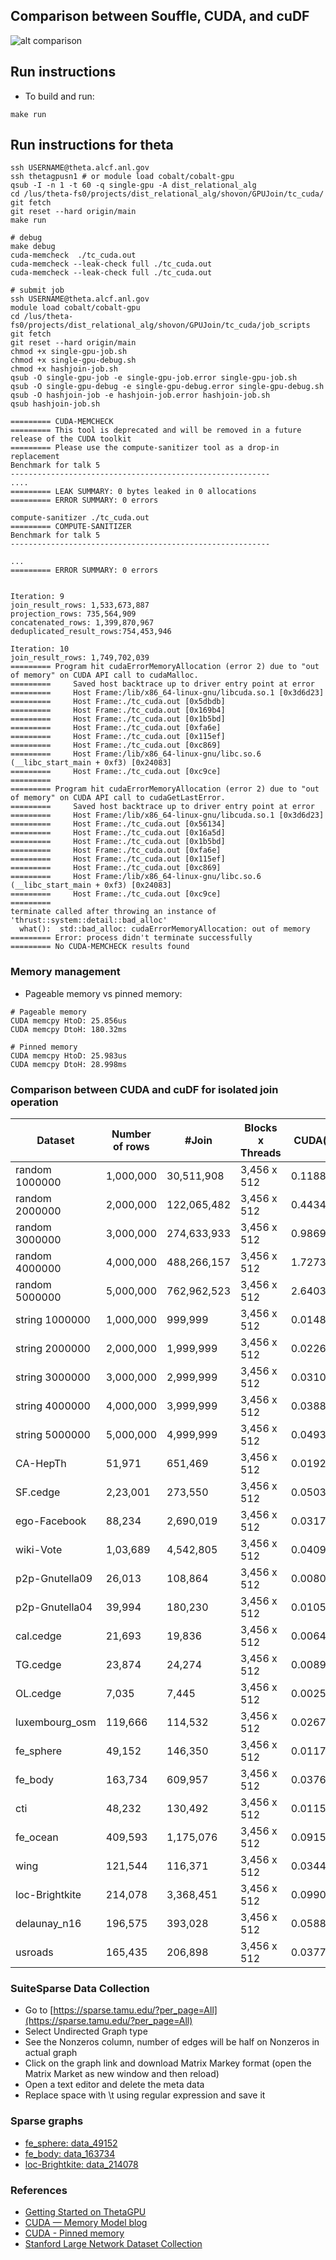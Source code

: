 ## Comparison between Souffle, CUDA, and cuDF

![alt comparison](screenshots/comparison.png)

## Run instructions
- To build and run:
```shell
make run
```

## Run instructions for theta
```shell
ssh USERNAME@theta.alcf.anl.gov
ssh thetagpusn1 # or module load cobalt/cobalt-gpu
qsub -I -n 1 -t 60 -q single-gpu -A dist_relational_alg
cd /lus/theta-fs0/projects/dist_relational_alg/shovon/GPUJoin/tc_cuda/
git fetch
git reset --hard origin/main
make run

# debug
make debug
cuda-memcheck  ./tc_cuda.out
cuda-memcheck --leak-check full ./tc_cuda.out
cuda-memcheck --leak-check full ./tc_cuda.out     

# submit job
ssh USERNAME@theta.alcf.anl.gov
module load cobalt/cobalt-gpu
cd /lus/theta-fs0/projects/dist_relational_alg/shovon/GPUJoin/tc_cuda/job_scripts
git fetch
git reset --hard origin/main
chmod +x single-gpu-job.sh
chmod +x single-gpu-debug.sh
chmod +x hashjoin-job.sh
qsub -O single-gpu-job -e single-gpu-job.error single-gpu-job.sh
qsub -O single-gpu-debug -e single-gpu-debug.error single-gpu-debug.sh
qsub -O hashjoin-job -e hashjoin-job.error hashjoin-job.sh
qsub hashjoin-job.sh

========= CUDA-MEMCHECK
========= This tool is deprecated and will be removed in a future release of the CUDA toolkit
========= Please use the compute-sanitizer tool as a drop-in replacement
Benchmark for talk 5
----------------------------------------------------------
....
========= LEAK SUMMARY: 0 bytes leaked in 0 allocations
========= ERROR SUMMARY: 0 errors

compute-sanitizer ./tc_cuda.out
========= COMPUTE-SANITIZER
Benchmark for talk 5
----------------------------------------------------------

...
========= ERROR SUMMARY: 0 errors


Iteration: 9
join_result_rows: 1,533,673,887
projection_rows: 735,564,909
concatenated_rows: 1,399,870,967
deduplicated_result_rows:754,453,946

Iteration: 10
join_result_rows: 1,749,702,039
========= Program hit cudaErrorMemoryAllocation (error 2) due to "out of memory" on CUDA API call to cudaMalloc.
=========     Saved host backtrace up to driver entry point at error
=========     Host Frame:/lib/x86_64-linux-gnu/libcuda.so.1 [0x3d6d23]
=========     Host Frame:./tc_cuda.out [0x5dbdb]
=========     Host Frame:./tc_cuda.out [0x169b4]
=========     Host Frame:./tc_cuda.out [0x1b5bd]
=========     Host Frame:./tc_cuda.out [0xfa6e]
=========     Host Frame:./tc_cuda.out [0x115ef]
=========     Host Frame:./tc_cuda.out [0xc869]
=========     Host Frame:/lib/x86_64-linux-gnu/libc.so.6 (__libc_start_main + 0xf3) [0x24083]
=========     Host Frame:./tc_cuda.out [0xc9ce]
=========
========= Program hit cudaErrorMemoryAllocation (error 2) due to "out of memory" on CUDA API call to cudaGetLastError.
=========     Saved host backtrace up to driver entry point at error
=========     Host Frame:/lib/x86_64-linux-gnu/libcuda.so.1 [0x3d6d23]
=========     Host Frame:./tc_cuda.out [0x56134]
=========     Host Frame:./tc_cuda.out [0x16a5d]
=========     Host Frame:./tc_cuda.out [0x1b5bd]
=========     Host Frame:./tc_cuda.out [0xfa6e]
=========     Host Frame:./tc_cuda.out [0x115ef]
=========     Host Frame:./tc_cuda.out [0xc869]
=========     Host Frame:/lib/x86_64-linux-gnu/libc.so.6 (__libc_start_main + 0xf3) [0x24083]
=========     Host Frame:./tc_cuda.out [0xc9ce]
=========
terminate called after throwing an instance of 'thrust::system::detail::bad_alloc'
  what():  std::bad_alloc: cudaErrorMemoryAllocation: out of memory
========= Error: process didn't terminate successfully
========= No CUDA-MEMCHECK results found

```
### Memory management
- Pageable memory vs pinned memory:
```shell
# Pageable memory
CUDA memcpy HtoD: 25.856us
CUDA memcpy DtoH: 180.32ms

# Pinned memory
CUDA memcpy HtoD: 25.983us
CUDA memcpy DtoH: 28.998ms
```

### Comparison between CUDA and cuDF for isolated join operation

| Dataset | Number of rows | #Join    | Blocks x Threads | CUDA(s)  | cuDF(s)   | 
| --- |----------------|----------| --- |----------|-----------|
| random 1000000 | 1,000,000 | 30,511,908 | 3,456 x 512 | 0.118800 | 1.009139 |
| random 2000000 | 2,000,000 | 122,065,482 | 3,456 x 512 | 0.443422 | 3.559351 |
| random 3000000 | 3,000,000 | 274,633,933 | 3,456 x 512 | 0.986914 | 7.486542 |
| random 4000000 | 4,000,000 | 488,266,157 | 3,456 x 512 | 1.727381 | 13.013476 |
| random 5000000 | 5,000,000 | 762,962,523 | 3,456 x 512 | 2.640382 | 20.446236 |
| string 1000000 | 1,000,000 | 999,999 | 3,456 x 512 | 0.014831 | 0.144650 |
| string 2000000 | 2,000,000 | 1,999,999 | 3,456 x 512 | 0.022604 | 0.363000 |
| string 3000000 | 3,000,000 | 2,999,999 | 3,456 x 512 | 0.031009 | 0.577207 |
| string 4000000 | 4,000,000 | 3,999,999 | 3,456 x 512 | 0.038893 | 0.826158 |
| string 5000000 | 5,000,000 | 4,999,999 | 3,456 x 512 | 0.049386 | 1.062329 |
| CA-HepTh | 51,971         | 651,469 | 3,456 x 512 | 0.019241 | 0.011729  |
| SF.cedge | 2,23,001       | 273,550 | 3,456 x 512 | 0.050398 | 0.014935  |
| ego-Facebook | 88,234         | 2,690,019 | 3,456 x 512 | 0.031749 | 0.016591  |
| wiki-Vote | 1,03,689       | 4,542,805 | 3,456 x 512 | 0.040988 | 0.019290  |
| p2p-Gnutella09 | 26,013 | 108,864 | 3,456 x 512 | 0.008062 | 0.008280  |
| p2p-Gnutella04 | 39,994 | 180,230 | 3,456 x 512 | 0.010563 | 0.009489  |
| cal.cedge | 21,693 | 19,836 | 3,456 x 512 | 0.006451 |  0.004164 |
| TG.cedge | 23,874 | 24,274 | 3,456 x 512 | 0.008955 | 0.004714 |
| OL.cedge | 7,035 | 7,445 | 3,456 x 512 | 0.002515 | 0.004074 |
| luxembourg_osm | 119,666 | 114,532 | 3,456 x 512 | 0.026753 | 0.008111 |
| fe_sphere | 49,152 | 146,350 | 3,456 x 512 | 0.011760 | 0.009437 |
| fe_body | 163,734 | 609,957 | 3,456 x 512 | 0.037617 | 0.014670 |
| cti | 48,232 | 130,492 | 3,456 x 512 | 0.011542 | 0.007038 |
| fe_ocean | 409,593 | 1,175,076 | 3,456 x 512 | 0.091541 | 0.019214 |
| wing | 121,544 | 116,371 | 3,456 x 512 | 0.034421 | 0.008459 |
| loc-Brightkite | 214,078 | 3,368,451 | 3,456 x 512 | 0.099064 | 0.025354 |
| delaunay_n16 | 196,575 | 393,028 | 3,456 x 512 | 0.058860 | 0.014754 |
| usroads | 165,435 | 206,898 | 3,456 x 512 | 0.037773 | 0.013676 |


### SuiteSparse Data Collection
- Go to [https://sparse.tamu.edu/?per_page=All](https://sparse.tamu.edu/?per_page=All)
- Select Undirected Graph type
- See the Nonzeros column, number of edges will be half on Nonzeros in actual graph
- Click on the graph link and download Matrix Markey format (open the Matrix Market as new window and then reload)
- Open a text editor and delete the meta data
- Replace space with \t using regular expression and save it

### Sparse graphs
- [fe_sphere: data_49152](https://sparse.tamu.edu/DIMACS10/fe_sphere)
- [fe_body: data_163734](https://sparse.tamu.edu/DIMACS10/fe_body)
- [loc-Brightkite: data_214078](https://sparse.tamu.edu/SNAP/loc-Brightkite)

### References
- [Getting Started on ThetaGPU](https://docs.alcf.anl.gov/theta-gpu/getting-started/)
- [CUDA — Memory Model blog](https://medium.com/analytics-vidhya/cuda-memory-model-823f02cef0bf)
- [CUDA - Pinned memory](https://developer.nvidia.com/blog/how-optimize-data-transfers-cuda-cc/)
- [Stanford Large Network Dataset Collection](https://snap.stanford.edu/data/index.html)